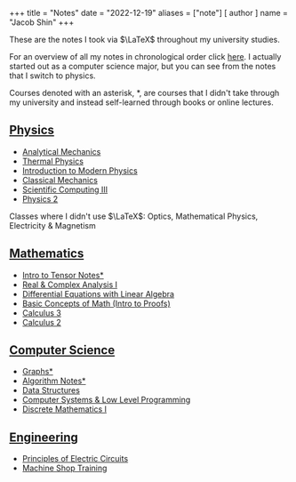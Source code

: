 +++
title = "Notes"
date = "2022-12-19"
aliases = ["note"]
[ author ]
  name = "Jacob Shin"
+++

These are the notes I took via $\LaTeX$ throughout my university studies.

For an overview of all my notes in chronological order click [here](/tags/notes/). I actually started out as a computer science major, but you can see from the notes that I switch to physics.

Courses denoted with an asterisk, *, are courses that I didn't take through my university and instead self-learned through books or online lectures.


## [Physics](/physics)
* [Analytical Mechanics](/physics/analyticalmechanics)
* [Thermal Physics](/physics/thermal_physics)
* [Introduction to Modern Physics](/physics/modernphysics/)
* [Classical Mechanics](/physics/classicalmechanics/)
* [Scientific Computing III](/physics/scientificcomputing3/)
* [Physics 2](/physics/physics2/)

Classes where I didn't use $\LaTeX$: Optics, Mathematical Physics, Electricity & Magnetism

## [Mathematics](/mathematics)
* [Intro to Tensor Notes*](/mathematics/intro-tensors/)
* [Real & Complex Analysis I](/mathematics/realanalysis1/)
* [Differential Equations with Linear Algebra](/mathematics/diffeqlinear/)
* [Basic Concepts of Math (Intro to Proofs)](/mathematics/basicconcepts/)
* [Calculus 3](/mathematics/calc3/)
* [Calculus 2](/mathematics/calc2/)

## [Computer Science](/computer-science)
* [Graphs*](/computer-science/graphs)
* [Algorithm Notes*](/computer-science/algo-notes)
* [Data Structures](/computer-science/datastructures)
* [Computer Systems & Low Level Programming](/computer-science/low-level)
* [Discrete Mathematics I](/computer-science/discrete-maths-1)


## [Engineering](/engineering)
* [Principles of Electric Circuits](/engineering/electric-circuits)
* [Machine Shop Training](/engineering/machineshop)
